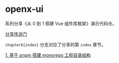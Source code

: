 # openx-ui
系列分享《从 0 到 1 搭建 Vue 组件库框架》演示代码仓。

[分享传送门](https://juejin.cn/post/7254341178258505788)

`chapter${index}` 分支对应了分享的第 `index` 章节。

[1. 基于 pnpm 搭建 monorepo 工程目录结构](https://github.com/gkn1234/openx-ui/tree/chapter01)